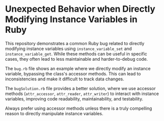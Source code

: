 # Unexpected Behavior when Directly Modifying Instance Variables in Ruby

This repository demonstrates a common Ruby bug related to directly modifying instance variables using `instance_variable_set` and `instance_variable_get`.  While these methods can be useful in specific cases, they often lead to less maintainable and harder-to-debug code.

The `bug.rb` file shows an example where we directly modify an instance variable, bypassing the class's accessor methods. This can lead to inconsistencies and make it difficult to track data changes.

The `bugSolution.rb` file provides a better solution, where we use accessor methods (`attr_accessor`, `attr_reader`, `attr_writer`) to interact with instance variables, improving code readability, maintainability, and testability.

Always prefer using accessor methods unless there is a truly compelling reason to directly manipulate instance variables.